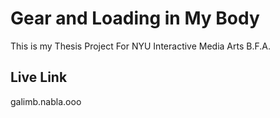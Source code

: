 # Gear and Loading in My Body

This is my Thesis Project For NYU Interactive Media Arts B.F.A.

## Live Link

galimb.nabla.ooo
